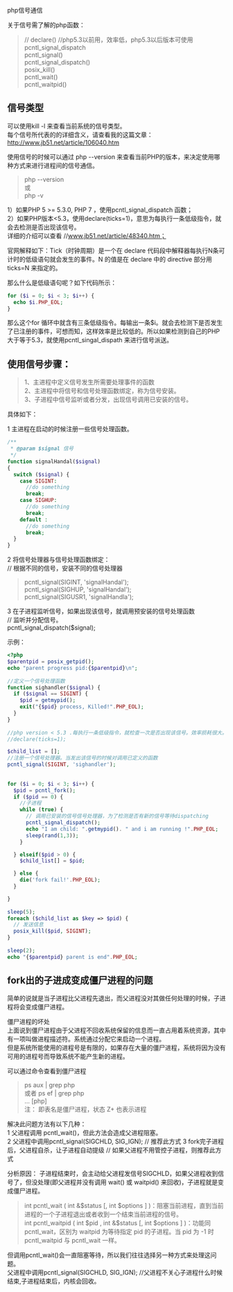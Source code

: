 php信号通信  
  
  
  
关于信号需了解的php函数：  
> // declare() //php5.3以前用，效率低，php5.3以后版本可使用pcntl_signal_dispatch  
> pcntl_signal()  
> pcntl_signal_dispatch()  
> posix_kill()  
> pcntl_wait()  
> pcntl_waitpid()  
  
  
   
信号类型  
-------------  
可以使用kill -l 来查看当前系统的信号类型。   
每个信号所代表的的详细含义，请查看我的这篇文章：http://www.jb51.net/article/106040.htm   
  
使用信号的时候可以通过 php --version 来查看当前PHP的版本，来决定使用哪种方式来进行进程间的信号通信。  
> php --version  
> 或    
> php -v  
   
1）如果PHP 5 >= 5.3.0, PHP 7 ，使用pcntl_signal_dispatch 函数；  
2）如果PHP版本<5.3，使用declare(ticks=1)，意思为每执行一条低级指令，就会去检测是否出现该信号。  
详细的介绍可以查看 //www.jb51.net/article/48340.htm；  
  
官网解释如下：Tick（时钟周期）是一个在 declare 代码段中解释器每执行N条可计时的低级语句就会发生的事件。N 的值是在 declare 中的 directive 部分用 ticks=N 来指定的。  
  
那么什么是低级语句呢？如下代码所示：  
```php
for ($i = 0; $i < 3; $i++) {
  echo $i.PHP_EOL;
}
```
那么这个for 循环中就含有三条低级指令。每输出一条$i。就会去检测下是否发生了已注册的事件，可想而知，这样效率是比较低的。所以如果检测到自己的PHP大于等于5.3，就使用pcntl_singal_dispath 来进行信号派送。  
  


使用信号步骤：   
------------
> 1、主进程中定义信号发生所需要处理事件的函数   
> 2、主进程中将信号和信号处理函数绑定，称为信号安装。   
> 3、子进程中信号监听或者分发，出现信号调用已安装的信号。  
  
具体如下：  
  
1 主进程在启动的时候注册一些信号处理函数。  
```php
/**
 * @param $signal 信号
 */
function signalHandal($signal)
{
  switch ($signal) {
    case SIGINT:
      //do something
      break;
    case SIGHUP:
      //do something
      break;
    default :
      //do something
      break;
  }
}
```
  
2 将信号处理器与信号处理函数绑定：  
// 根据不同的信号，安装不同的信号处理器  
> pcntl_signal(SIGINT, 'signalHandal');  
> pcntl_signal(SIGHUP, 'signalHandal');  
> pcntl_signal(SIGUSR1, 'signalHandla');  
  
3 在子进程监听信号，如果出现该信号，就调用预安装的信号处理函数   
// 监听并分配信号。  
pcntl_signal_dispatch($signal);  
  
  

示例：
```php
<?php
$parentpid = posix_getpid();
echo "parent progress pid:{$parentpid}\n";
 
//定义一个信号处理函数
function sighandler($signal) {
  if ($signal == SIGINT) {
    $pid = getmypid();
    exit("{$pid} process, Killed!".PHP_EOL);
  }
}
 
//php version < 5.3 .每执行一条低级指令，就检查一次是否出现该信号。效率损耗很大。
//declare(ticks=1);

$child_list = [];
//注册一个信号处理器。当发出该信号的时候对调用已定义的函数
pcntl_signal(SIGINT, 'sighandler');
 
 
for ($i = 0; $i < 3; $i++) {
  $pid = pcntl_fork();
  if ($pid == 0) {
    //子进程
    while (true) {
      // 调用已安装的信号信号处理器，为了检测是否有新的信号等待dispatching
      pcntl_signal_dispatch();
      echo "I am child: ".getmypid(). " and i am running !".PHP_EOL;
      sleep(rand(1,3));
    }

  } elseif($pid > 0) {
    $child_list[] = $pid;

  } else {
    die('fork fail!'.PHP_EOL);
  }

}
 
sleep(5);
foreach ($child_list as $key => $pid) {
  // 发送信息
  posix_kill($pid, SIGINT);
}
 
sleep(2);
echo "{$parentpid} parent is end".PHP_EOL;
```
  


fork出的子进成变成僵尸进程的问题
------------
简单的说就是当子进程比父进程先退出，而父进程没对其做任何处理的时候，子进程将会变成僵尸进程。

僵尸进程的坏处  
上面说到僵尸进程由于父进程不回收系统保留的信息而一直占用着系统资源，其中有一项叫做进程描述符。系统通过分配它来启动一个进程。  
但是系统所能使用的进程号是有限的，如果存在大量的僵尸进程，系统将因为没有可用的进程号而导致系统不能产生新的进程。  

可以通过命令查看到僵尸进程  
> ps aux | grep php    
> 或者 
> ps ef | grep php    
> ... [php] <defunct>     
注：<defunct> 即表名是僵尸进程，状态 Z+ 也表示进程
  
解决此问题方法有以下几种：  
1 父进程调用 pcntl_wait()，但此方法会造成父进程阻塞。  
2 父进程中调用pcntl_signal(SIGCHLD, SIG_IGN);  // 推荐此方式
3 fork完子进程后，父进程自杀，让子进程自动提级  // 如果父进程不用管控子进程，则推荐此方式

分析原因：
子进程结束时，会主动给父进程发信号SIGCHLD，如果父进程收到信号了，但没处理(即父进程并没有调用 wait() 或 waitpid() 来回收)，子进程就是变成僵尸进程。
  
> int pcntl_wait ( int &$status [, int $options ] )：阻塞当前进程，直到当前进程的一个子进程退出或者收到一个结束当前进程的信号。  
> int pcntl_waitpid ( int $pid , int &$status [, int $options ] )：功能同 pcntl_wait，区别为 waitpid 为等待指定 pid 的子进程。当 pid 为 -1 时 pcntl_waitpid 与 pcntl_wait 一样。  

但调用pcntl_wait()会一直阻塞等待，所以我们往往选择另一种方式来处理这问题。  
父进程中调用pcntl_signal(SIGCHLD, SIG_IGN); //父进程不关心子进程什么时候结束,子进程结束后，内核会回收。   
  
 


